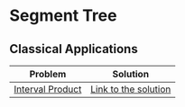 # Segment Tree

## Classical Applications

Problem | Solution
------- | --------
[Interval Product](https://www.urionlinejudge.com.br/judge/en/problems/view/1301) | [Link to the solution](https://github.com/danielvitor2d/Problem-Set/blob/main/SegmentTree/Interval-Product/Interval-Product.cpp)
